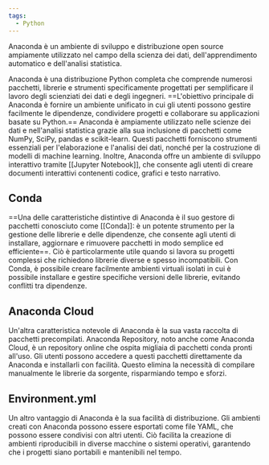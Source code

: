 ```yaml
---
tags:
  - Python
---
```

Anaconda è un ambiente di sviluppo e distribuzione open source ampiamente utilizzato nel campo della scienza dei dati, dell'apprendimento automatico e dell'analisi statistica.

Anaconda è una distribuzione Python completa che comprende numerosi pacchetti, librerie e strumenti specificamente progettati per semplificare il lavoro degli scienziati dei dati e degli ingegneri.
==L'obiettivo principale di Anaconda è fornire un ambiente unificato in cui gli utenti possono gestire facilmente le dipendenze, condividere progetti e collaborare su applicazioni basate su Python.==
Anaconda è ampiamente utilizzato nelle scienze dei dati e nell'analisi statistica grazie alla sua inclusione di pacchetti come NumPy, SciPy, pandas e scikit-learn. Questi pacchetti forniscono strumenti essenziali per l'elaborazione e l'analisi dei dati, nonché per la costruzione di modelli di machine learning.
Inoltre, Anaconda offre un ambiente di sviluppo interattivo tramite [[Jupyter Notebook]], che consente agli utenti di creare documenti interattivi contenenti codice, grafici e testo narrativo.

## Conda

==Una delle caratteristiche distintive di Anaconda è il suo gestore di pacchetti conosciuto come [[Conda]]: è un potente strumento per la gestione delle librerie e delle dipendenze, che consente agli utenti di installare, aggiornare e rimuovere pacchetti in modo semplice ed efficiente==.
Ciò è particolarmente utile quando si lavora su progetti complessi che richiedono librerie diverse e spesso incompatibili. Con Conda, è possibile creare facilmente ambienti virtuali isolati in cui è possibile installare e gestire specifiche versioni delle librerie, evitando conflitti tra dipendenze.
## Anaconda Cloud

Un'altra caratteristica notevole di Anaconda è la sua vasta raccolta di pacchetti precompilati. Anaconda Repository, noto anche come Anaconda Cloud, è un repository online che ospita migliaia di pacchetti conda pronti all'uso.
Gli utenti possono accedere a questi pacchetti direttamente da Anaconda e installarli con facilità. Questo elimina la necessità di compilare manualmente le librerie da sorgente, risparmiando tempo e sforzi.

## Environment.yml

Un altro vantaggio di Anaconda è la sua facilità di distribuzione. Gli ambienti creati con Anaconda possono essere esportati come file YAML, che possono essere condivisi con altri utenti. Ciò facilita la creazione di ambienti riproducibili in diverse macchine o sistemi operativi, garantendo che i progetti siano portabili e mantenibili nel tempo.